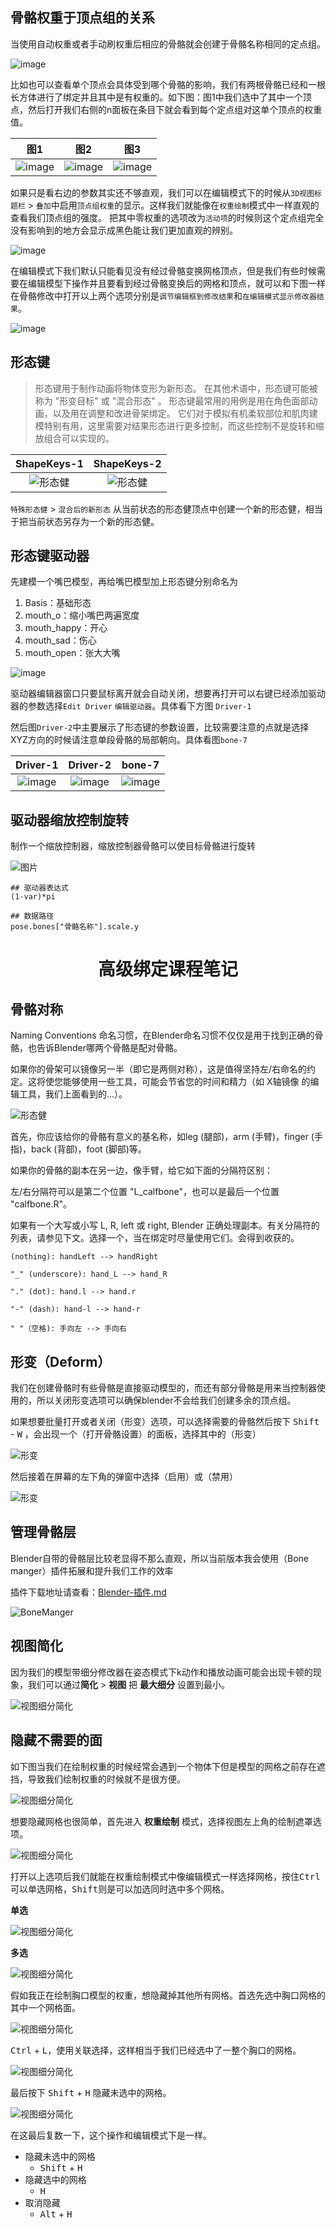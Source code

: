 ## 骨骼权重于顶点组的关系

当使用自动权重或者手动刷权重后相应的骨骼就会创建于骨骼名称相同的定点组。

![image](./Images/bone-1.png)

比如也可以查看单个顶点会具体受到哪个骨骼的影响，我们有两根骨骼已经和一根长方体进行了绑定并且其中是有权重的。如下图：图1中我们选中了其中一个顶点，然后打开我们右侧的n面板在条目下就会看到每个定点组对这单个顶点的权重值。

图1 | 图2 | 图3
:---: | :---: | :---: |
![image](./Images/bone-3.png) | ![image](./Images/bone-2.png) | ![image](./Images/bone-4.png)

如果只是看右边的参数其实还不够直观，我们可以在编辑模式下的时候从`3D视图标题栏` > `叠加`中启用`顶点组权重`的显示。这样我们就能像在`权重绘制`模式中一样直观的查看我们顶点组的强度。
把其中零权重的选项改为`活动项`的时候则这个定点组完全没有影响到的地方会显示成黑色能让我们更加直观的辨别。 

![image](./Images/bone-5.png)

在编辑模式下我们默认只能看见没有经过骨骼变换网格顶点，但是我们有些时候需要在编辑模型下操作并且要看到经过骨骼变换后的网格和顶点，就可以和下图一样在骨骼修改中打开以上两个选项分别是`调节编辑框到修改结果`和`在编辑模式显示修改器结果`。

![image](./Images/bone-6.png)


## 形态键
> 形态键用于制作动画将物体变形为新形态。 在其他术语中，形态键可能被称为 "形变目标" 或 "混合形态" 。
形态键最常用的用例是用在角色面部动画，以及用在调整和改进骨架绑定。 它们对于模拟有机柔软部位和肌肉建模特别有用，这里需要对结果形态进行更多控制，而这些控制不是旋转和缩放组合可以实现的。

ShapeKeys-1 | ShapeKeys-2
:-: | :-:
![形态健](./Images/ShapeKeys-1.png) | ![形态健](./Images/ShapeKeys-2.png)

`特殊形态健` > `混合后的新形态` 从当前状态的形态健顶点中创建一个新的形态健，相当于把当前状态另存为一个新的形态健。 


## 形态键驱动器

先建模一个嘴巴模型，再给嘴巴模型加上形态键分别命名为

1. Basis：基础形态
2. mouth_o：缩小嘴巴两遍宽度
3. mouth_happy：开心
4. mouth_sad：伤心
5. mouth_open：张大大嘴

![image](./Images/ShapeKeys-3.png)

驱动器编辑器窗口只要鼠标离开就会自动关闭，想要再打开可以右键已经添加驱动器的参数选择`Edit Driver` `编辑驱动器`。具体看下方图 `Driver-1`

然后图`Driver-2`中主要展示了形态键的参数设置，比较需要注意的点就是选择XYZ方向的时候请注意单段骨骼的局部朝向。具体看图`bone-7`

Driver-1 | Driver-2 | bone-7
:---: | :---: | :---:
![image](./Images/Driver-1.png) | ![image](./Images/Driver-2.png) | ![image](./Images/bone-7.png)

## 驱动器缩放控制旋转

制作一个缩放控制器，缩放控制器骨骼可以使目标骨骼进行旋转

![图片](./Images/驱动器-缩放骨骼旋转-1.webp)

```
## 驱动器表达式
(1-var)*pi

## 数据路径
pose.bones["骨骼名称"].scale.y
```

# <center>高级绑定课程笔记</center>

## 骨骼对称
Naming Conventions 命名习惯，在Blender命名习惯不仅仅是用于找到正确的骨骼，也告诉Blender哪两个骨骼是配对骨骼。

如果你的骨架可以镜像另一半（即它是两侧对称），这是值得坚持左/右命名的约定。这将使您能够使用一些工具，可能会节省您的时间和精力（如 X轴镜像 的编辑工具，我们上面看到的...）。

![形态健](./Images/animation_armatures_bones_editing_naming_example.png)

首先，你应该给你的骨骼有意义的基名称，如leg (腿部)，arm (手臂)，finger (手指)，back (背部)，foot (脚部)等。

如果你的骨骼的副本在另一边，像手臂，给它如下面的分隔符区别：

左/右分隔符可以是第二个位置 "L_calfbone"，也可以是最后一个位置 "calfbone.R"。

如果有一个大写或小写 L, R, left 或 right, Blender 正确处理副本。有关分隔符的列表，请参见下文。选择一个，当在绑定时尽量使用它们。会得到收获的。

    (nothing): handLeft --> handRight

    "_" (underscore): hand_L --> hand_R

    "." (dot): hand.l --> hand.r

    "-" (dash): hand-l --> hand-r

    " "（空格): 手向左 --> 手向右



## 形变（Deform）

我们在创建骨骼时有些骨骼是直接驱动模型的，而还有部分骨骼是用来当控制器使用的，所以关闭形变选项可以确保blender不会给我们创建多余的顶点组。

如果想要批量打开或者关闭（形变）选项，可以选择需要的骨骼然后按下 <kbd>Shift</kbd> - <kbd>W</kbd> ，会出现一个（打开骨骼设置）的面板，选择其中的（形变）

![形变](./Images/bone-9.png)

然后接着在屏幕的左下角的弹窗中选择（启用）或（禁用）

![形变](./Images/bone-10.png)

## 管理骨骼层

Blender自带的骨骼层比较老显得不那么直观，所以当前版本我会使用（Bone manger）插件拓展和提升我们工作的效率

插件下载地址请查看：[Blender-插件.md](../Blender-插件.md)

![BoneManger](./Images/BoneManager-1.png)

## 视图简化

因为我们的模型带细分修改器在姿态模式下k动作和播放动画可能会出现卡顿的现象，我们可以通过**简化** > **视图** 把 **最大细分** 设置到最小。

![视图细分简化](./Images/Simplify-Viewport-1.png)


## 隐藏不需要的面

如下图当我们在绘制权重的时候经常会遇到一个物体下但是模型的网格之前存在遮挡，导致我们绘制权重的时候就不是很方便。

![视图细分简化](./Images/隐藏网格-1.png)

想要隐藏网格也很简单，首先进入 __权重绘制__ 模式，选择视图左上角的绘制遮罩选项。

![视图细分简化](./Images/隐藏网格-2.png)

打开以上选项后我们就能在权重绘制模式中像编辑模式一样选择网格，按住<kbd>Ctrl</kbd>可以单选网格，<kbd>Shift</kbd>则是可以加选同时选中多个网格。

__单选__

![视图细分简化](./Images/隐藏网格-3.png) 

__多选__

![视图细分简化](./Images/隐藏网格-4.png)

假如我正在绘制胸口模型的权重，想隐藏掉其他所有网格。首选先选中胸口网格的其中一个网格面。

![视图细分简化](./Images/隐藏网格-5.png)

<kbd>Ctrl</kbd> + <kbd>L</kbd>，使用关联选择，这样相当于我们已经选中了一整个胸口的网格。

![视图细分简化](./Images/隐藏网格-6.png)

最后按下 <kbd>Shift</kbd> + <kbd>H</kbd> 隐藏未选中的网格。

![视图细分简化](./Images/隐藏网格-7.png)

在这最后复数一下，这个操作和编辑模式下是一样。

-  隐藏未选中的网格 
   - <kbd>Shift</kbd> + <kbd>H</kbd>
-  隐藏选中的网格 
   - <kbd>H</kbd>
-  取消隐藏 
   - <kbd>Alt</kbd> + <kbd>H</kbd>



